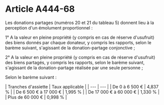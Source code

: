 # Article A444-68

Les donations partages (numéros 20 et 21 du tableau 5) donnent lieu à la perception d'un émolument proportionnel :

1° A la valeur en pleine propriété (y compris en cas de réserve d'usufruit) des biens donnés par chaque donateur, y compris les rapports, selon le barème suivant, s'agissant de la donation-partage conjonctive ;

2° A la valeur en pleine propriété (y compris en cas de réserve d'usufruit) des biens partagés, y compris les rapports, selon le barème suivant, s'agissant de la donation-partage réalisée par une seule personne ;

Selon le barème suivant :

| Tranches d'assiette |
Taux applicable |
| --- | --- |
|
De 0 à 6 500 € |
4,837 % |
|
De 6 500 € à 17 000 € |
1,995 % |
|
De 17 000 € à 60 000 € |
1,330 % |
|
Plus de 60 000 € |
0,998 % |
